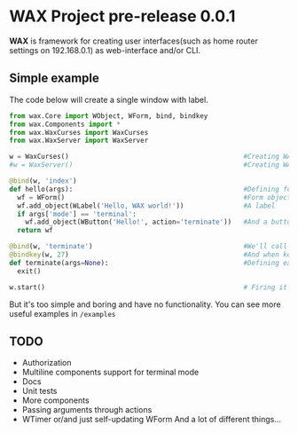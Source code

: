 WAX Project pre-release 0.0.1
=============================
**WAX** is framework for creating user interfaces(such as home router settings on 192.168.0.1) as web-interface and/or CLI.

Simple example
--------------
The code below will create a single window with label.

```python
from wax.Core import WObject, WForm, bind, bindkey
from wax.Components import *
from wax.WaxCurses import WaxCurses
from wax.WaxServer import WaxServer

w = WaxCurses()                                            #Creating WAX instance for terminal
#w = WaxServer()                                           #Creating WAX instance for web

@bind(w, 'index')
def hello(args):                                           #Defining form to be showed by default('index')
  wf = WForm()                                             #Form object
  wf.add_object(WLabel('Hello, WAX world!'))               #A label
  if args['mode'] == 'terminal':
    wf.add_object(WButton('Hello!', action='terminate'))   #And a button if app running in terminal mode(we can't exit from browser)
  return wf

@bind(w, 'terminate')                                      #We'll call this function when button with action 'terminate' is triggered
@bindkey(w, 27)                                            #And when key with code 27(Escape) is pressed, but it's only in terminal mode
def terminate(args=None):                                  #Defining exit function
  exit()

w.start()                                                  # Firing it up
```

But it's too simple and boring and have no functionality. You can see more useful examples in `/examples`

TODO
----
* Authorization
* Multiline components support for terminal mode
* Docs
* Unit tests
* More components
* Passing arguments through actions
* WTimer or/and just self-updating WForm
And a lot of different things...
